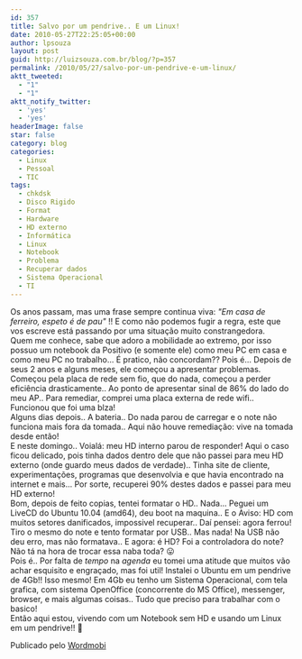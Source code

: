 ```yaml
---
id: 357
title: Salvo por um pendrive.. E um Linux!
date: 2010-05-27T22:25:05+00:00
author: lpsouza
layout: post
guid: http://luizsouza.com.br/blog/?p=357
permalink: /2010/05/27/salvo-por-um-pendrive-e-um-linux/
aktt_tweeted:
  - "1"
  - "1"
aktt_notify_twitter:
  - 'yes'
  - 'yes'
headerImage: false
star: false
category: blog
categories:
  - Linux
  - Pessoal
  - TIC
tags:
  - chkdsk
  - Disco Rigido
  - Format
  - Hardware
  - HD externo
  - Informática
  - Linux
  - Notebook
  - Problema
  - Recuperar dados
  - Sistema Operacional
  - TI
---
```

Os anos passam, mas uma frase sempre continua viva:   _"Em casa de ferreiro, espeto é de pau"_ !! E como não podemos fugir a regra, este que vos escreve está passando por uma situação muito constrangedora.    
Quem me conhece, sabe que adoro a mobilidade ao extremo, por isso possuo um notebook da Positivo (e somente ele) como meu PC em casa e como meu PC no trabalho... É pratico, não concordam?? Pois é... Depois de seus 2 anos e alguns meses, ele começou a apresentar problemas.    
Começou pela placa de rede sem fio, que do nada, começou a perder eficiência drasticamente.. Ao ponto de apresentar sinal de 86% do lado do meu AP.. Para remediar, comprei uma placa externa de rede wifi.. Funcionou que foi uma blza!    
Alguns dias depois.. A bateria.. Do nada parou de carregar e o note não funciona mais fora da tomada.. Aqui não houve remediação: vive na tomada desde então!    
E neste domingo.. Voialá: meu HD interno parou de responder! Aqui o caso ficou delicado, pois tinha dados dentro dele que não passei para meu HD externo (onde guardo meus dados de verdade).. Tinha site de cliente, experimentações, programas que desenvolvia e que havia encontrado na internet e mais... Por sorte, recuperei 90% destes dados e passei para meu HD externo!    
Bom, depois de feito copias, tentei formatar o HD.. Nada... Peguei um LiveCD do Ubuntu 10.04 (amd64), deu boot na maquina.. E o Aviso: HD com muitos setores danificados, impossivel recuperar.. Daí pensei: agora ferrou! Tiro o mesmo do note e tento formatar por USB.. Mas nada! Na USB não deu erro, mas não formatava.. E agora: é HD? Foi a controladora do note?    
Não tá na hora de trocar essa naba toda? 😛    
Pois é.. Por falta de $tempo$ na $agenda$ eu tomei uma atitude que muitos vão achar esquisito e engraçado, mas foi util! Instalei o Ubuntu em um pendrive de 4Gb!! Isso mesmo! Em 4Gb eu tenho um Sistema Operacional, com tela grafica, com sistema OpenOffice (concorrente do MS Office), messenger, browser, e mais algumas coisas.. Tudo que preciso para trabalhar com o basico!    
Então aqui estou, vivendo com um Notebook sem HD e usando um Linux em um pendrive!! 🙂 

Publicado pelo [Wordmobi](http://wordmobi.googlecode.com)
